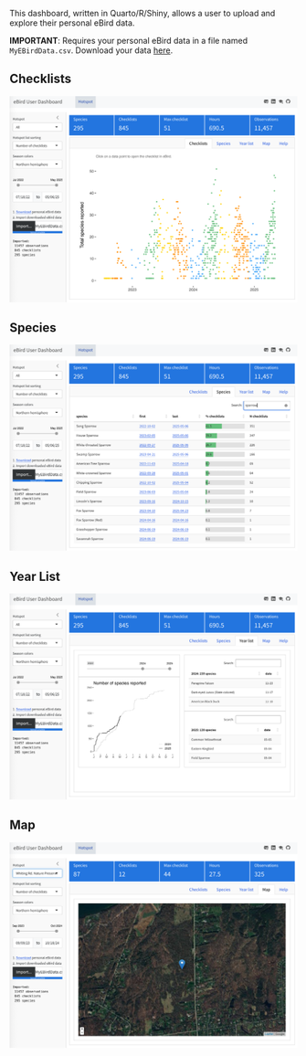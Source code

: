 This dashboard, written in Quarto/R/Shiny, allows a user to upload and explore their personal eBird data.

**IMPORTANT**: Requires your personal eBird data in a file named `MyEBirdData.csv`. Download your data [here](https://ebird.org/downloadMyData).

## Checklists
![](README-images/checklists-screenshot.png)

## Species
![](README-images/species-screenshot.png)

## Year List
![](README-images/yearlist-screenshot.png)

## Map
![](README-images/map-screenshot.png)

